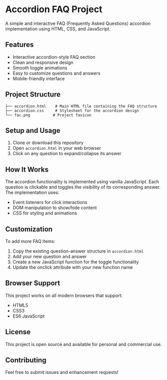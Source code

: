# Accordion FAQ Project

A simple and interactive FAQ (Frequently Asked Questions) accordion implementation using HTML, CSS, and JavaScript.

## Features

- Interactive accordion-style FAQ section
- Clean and responsive design
- Smooth toggle animations
- Easy to customize questions and answers
- Mobile-friendly interface

## Project Structure

```
├── accordion.html    # Main HTML file containing the FAQ structure
├── accordion.css     # Stylesheet for the accordion design
└── fac.png          # Project favicon
```

## Setup and Usage

1. Clone or download this repository
2. Open `accordion.html` in your web browser
3. Click on any question to expand/collapse its answer

## How It Works

The accordion functionality is implemented using vanilla JavaScript. Each question is clickable and toggles the visibility of its corresponding answer. The implementation uses:

- Event listeners for click interactions
- DOM manipulation to show/hide content
- CSS for styling and animations

## Customization

To add more FAQ items:

1. Copy the existing question-answer structure in `accordion.html`
2. Add your new question and answer
3. Create a new JavaScript function for the toggle functionality
4. Update the onclick attribute with your new function name

## Browser Support

This project works on all modern browsers that support:

- HTML5
- CSS3
- ES6 JavaScript

## License

This project is open source and available for personal and commercial use.

## Contributing

Feel free to submit issues and enhancement requests!
